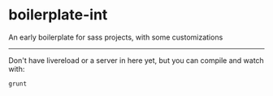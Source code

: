 # boilerplate-int
An early boilerplate for sass projects, with some customizations


---
Don't have livereload or a server in here yet, but you can compile and watch with:

```
grunt
```
